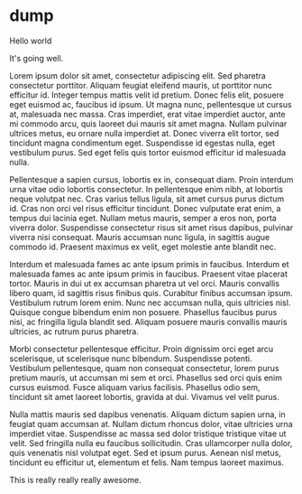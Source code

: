 # dump

Hello world

It's going well.

Lorem ipsum dolor sit amet, consectetur adipiscing elit. Sed pharetra consectetur porttitor. Aliquam feugiat eleifend mauris, ut porttitor nunc efficitur id. Integer tempus mattis velit id pretium. Donec felis elit, posuere eget euismod ac, faucibus id ipsum. Ut magna nunc, pellentesque ut cursus at, malesuada nec massa. Cras imperdiet, erat vitae imperdiet auctor, ante mi commodo arcu, quis laoreet dui mauris sit amet magna. Nullam pulvinar ultrices metus, eu ornare nulla imperdiet at. Donec viverra elit tortor, sed tincidunt magna condimentum eget. Suspendisse id egestas nulla, eget vestibulum purus. Sed eget felis quis tortor euismod efficitur id malesuada nulla.

Pellentesque a sapien cursus, lobortis ex in, consequat diam. Proin interdum urna vitae odio lobortis consectetur. In pellentesque enim nibh, at lobortis neque volutpat nec. Cras varius tellus ligula, sit amet cursus purus dictum id. Cras non orci vel risus efficitur tincidunt. Donec vulputate erat enim, a tempus dui lacinia eget. Nullam metus mauris, semper a eros non, porta viverra dolor. Suspendisse consectetur risus sit amet risus dapibus, pulvinar viverra nisi consequat. Mauris accumsan nunc ligula, in sagittis augue commodo id. Praesent maximus ex velit, eget molestie ante blandit nec.

Interdum et malesuada fames ac ante ipsum primis in faucibus. Interdum et malesuada fames ac ante ipsum primis in faucibus. Praesent vitae placerat tortor. Mauris in dui ut ex accumsan pharetra ut vel orci. Mauris convallis libero quam, id sagittis risus finibus quis. Curabitur finibus accumsan ipsum. Vestibulum rutrum lorem enim. Nunc nec accumsan nulla, quis ultricies nisl. Quisque congue bibendum enim non posuere. Phasellus faucibus purus nisi, ac fringilla ligula blandit sed. Aliquam posuere mauris convallis mauris ultricies, ac rutrum purus pharetra.

Morbi consectetur pellentesque efficitur. Proin dignissim orci eget arcu scelerisque, ut scelerisque nunc bibendum. Suspendisse potenti. Vestibulum pellentesque, quam non consequat consectetur, lorem purus pretium mauris, ut accumsan mi sem et orci. Phasellus sed orci quis enim cursus euismod. Fusce aliquam varius facilisis. Phasellus odio sem, tincidunt sit amet laoreet lobortis, gravida at dui. Vivamus vel velit purus.

Nulla mattis mauris sed dapibus venenatis. Aliquam dictum sapien urna, in feugiat quam accumsan at. Nullam dictum rhoncus dolor, vitae ultricies urna imperdiet vitae. Suspendisse ac massa sed dolor tristique tristique vitae ut velit. Sed fringilla nulla eu faucibus sollicitudin. Cras ullamcorper nulla dolor, quis venenatis nisl volutpat eget. Sed et ipsum purus. Aenean nisl metus, tincidunt eu efficitur ut, elementum et felis. Nam tempus laoreet maximus.


This is really really really awesome.
